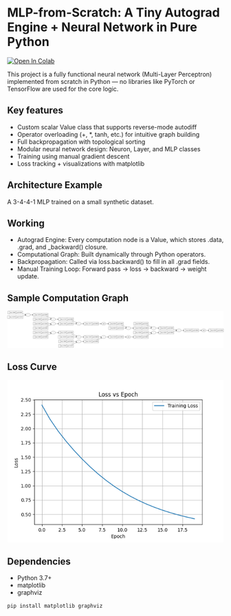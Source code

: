 # MLP-from-Scratch: A Tiny Autograd Engine + Neural Network in Pure Python

[![Open In Colab](https://colab.research.google.com/assets/colab-badge.svg)](https://colab.research.google.com/github/Pulkiiit/MLP-from-scratch/blob/main/NN_from_scratch.ipynb)

This project is a fully functional neural network (Multi-Layer Perceptron) implemented from scratch in Python — no libraries like PyTorch or TensorFlow are used for the core logic.

## Key features
- Custom scalar Value class that supports reverse-mode autodiff
- Operator overloading (+, *, tanh, etc.) for intuitive graph building
- Full backpropagation with topological sorting
- Modular neural network design: Neuron, Layer, and MLP classes
- Training using manual gradient descent
- Loss tracking + visualizations with matplotlib

## Architecture Example
A 3-4-4-1 MLP trained on a small synthetic dataset.

## Working 
- Autograd Engine: Every computation node is a Value, which stores .data, .grad, and _backward() closure.
- Computational Graph: Built dynamically through Python operators.
- Backpropagation: Called via loss.backward() to fill in all .grad fields.
- Manual Training Loop: Forward pass → loss → backward → weight update.

## Sample Computation Graph
![mlp-graph](mlp_graph.svg)
## Loss Curve
![loss-curve](loss_curve.png)
## Dependencies
- Python 3.7+
- matplotlib
- graphviz

```bash
pip install matplotlib graphviz
```
